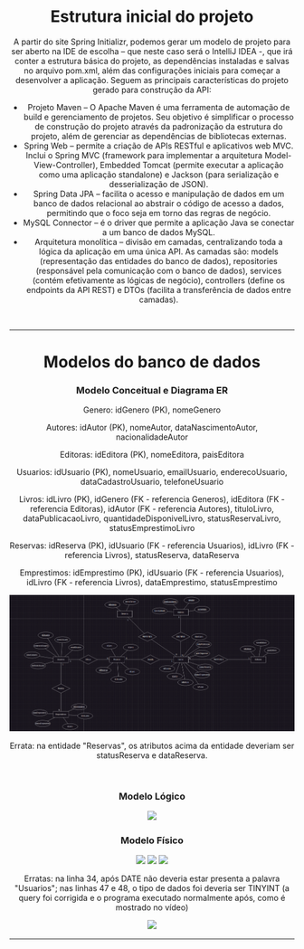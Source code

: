 <div align="center">
  <h1>Estrutura inicial do projeto</h1>
  <p>A partir do site Spring Initializr, podemos gerar um modelo de projeto para ser aberto na IDE de escolha – que neste caso será o IntelliJ IDEA -, que irá conter a estrutura básica do projeto, as dependências instaladas e salvas no arquivo pom.xml, além das configurações iniciais para começar a desenvolver a aplicação.
    Seguem as principais características do projeto gerado para construção da API:</p>
  <ul>
    <li>Projeto Maven – O Apache Maven é uma ferramenta de automação de build e gerenciamento de projetos. Seu objetivo é simplificar o processo de construção do projeto através da padronização da estrutura do projeto, além de gerenciar as dependências de bibliotecas externas.</li>
    <li>Spring Web – permite a criação de APIs RESTful e aplicativos web MVC. Inclui o Spring MVC (framework para implementar a arquitetura Model-View-Controller), Embedded Tomcat (permite executar a aplicação como uma aplicação standalone) e Jackson (para serialização e desserialização de JSON).</li>
    <li>Spring Data JPA – facilita o acesso e manipulação de dados em um banco de dados relacional ao abstrair o código de acesso a dados, permitindo que o foco seja em torno das regras de negócio.</li>
    <li>MySQL Connector – é o driver que permite a aplicação Java se conectar a um banco de dados MySQL.</li>
    <li>Arquitetura monolítica – divisão em camadas, centralizando toda a lógica da aplicação em uma única API. As camadas são: models (representação das entidades do banco de dados), repositories (responsável pela comunicação com o banco de dados), 
      services (contém efetivamente as lógicas de negócio), controllers (define os endpoints da API REST) e DTOs (facilita a transferência de dados entre camadas).</li>
  </ul>
  <br>
  <hr>
</div>

<div align="center">
  <h1>Modelos do banco de dados</h1>
  <h3>Modelo Conceitual e Diagrama ER</h3>
  <p>Genero: idGenero (PK), nomeGenero</p>
  <p>Autores: idAutor (PK), nomeAutor, dataNascimentoAutor, nacionalidadeAutor</p>
  <p>Editoras: idEditora (PK), nomeEditora, paisEditora</p>
  <p>Usuarios: idUsuario (PK), nomeUsuario, emailUsuario, enderecoUsuario, dataCadastroUsuario, telefoneUsuario</p>
  <p>Livros: idLivro (PK), idGenero (FK - referencia Generos), idEditora (FK - referencia Editoras), idAutor (FK - referencia Autores), tituloLivro, dataPublicacaoLivro, quantidadeDisponivelLivro, statusReservaLivro, statusEmprestimoLivro</p>
  <p>Reservas: idReserva (PK), idUsuario (FK - referencia Usuarios), idLivro (FK - referencia Livros), statusReserva, dataReserva</p>
  <p>Emprestimos: idEmprestimo (PK), idUsuario (FK - referencia Usuarios), idLivro (FK - referencia Livros), dataEmprestimo, statusEmprestimo</p>
  <img src="https://github.com/gustavooarantes/ProjetoIntegradorIB/blob/master/Modelos%20-%20Projeto%20Integrador/Diagrama%20ER.png">
  <p>Errata: na entidade "Reservas", os atributos acima da entidade deveriam ser statusReserva e dataReserva.</p>
  <br>
  <h3>Modelo Lógico</h3>
  <img src="https://github.com/gustavooarantes/ProjetoIntegradorIB/blob/master/Modelos%20-%20Projeto%20Integrador/Modelo%20L%C3%B3gico.png">
  <br>
  <h3>Modelo Físico</h3>
  <img src="https://github.com/gustavooarantes/ProjetoIntegradorIB/blob/master/Modelos%20-%20Projeto%20Integrador/Primeira%20parte%20modelo%20f%C3%ADsico.png">
  <img src="https://github.com/gustavooarantes/ProjetoIntegradorIB/blob/master/Modelos%20-%20Projeto%20Integrador/Segunda%20parte%20modelo%20f%C3%ADsico.png">
  <img src="https://github.com/gustavooarantes/ProjetoIntegradorIB/blob/master/Modelos%20-%20Projeto%20Integrador/Terceira%20parte%20modelo%20f%C3%ADsico.png">
  <p>Erratas: na linha 34, após DATE não deveria estar presenta a palavra "Usuarios"; nas linhas 47 e 48, o tipo de dados foi deveria ser TINYINT (a query foi corrigida e o programa executado normalmente após, como é mostrado no vídeo)</p>
  <img src="https://github.com/gustavooarantes/ProjetoIntegradorIB/blob/master/Modelos%20-%20Projeto%20Integrador/Quarta%20parte%20modelo%20f%C3%ADsico.png">
  <br>
  <hr>
</div>

<div align="center">
  
</div>
